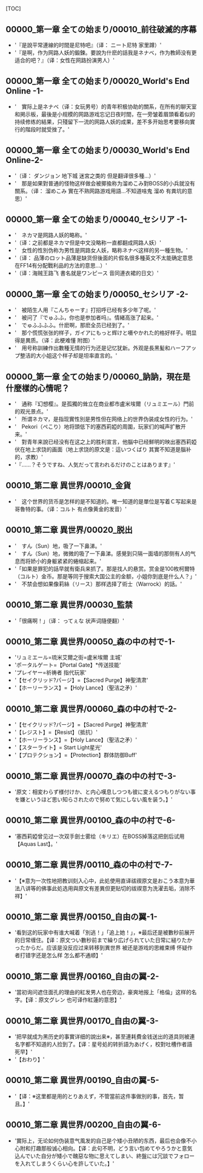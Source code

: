 # 

[TOC]

## 00000_第一章 全ての始まり/00010_前往破滅的序幕

- '『是說平常連線的时間是尼特吧』（译： ニート尼特 家里蹲）'
- '『是啊，作为网路人妖的鍛鍊。要說为什麽的話我是ネナベ，作为教師没有更适合的吧？』（译：女性在网路扮演男人）'


## 00000_第一章 全ての始まり/00020_World's End Online -1-

- '　實际上是ネナベ（译：女玩男号）的青年积极协助的關系，在所有的聊天室和掲示板，最後是小规模的网路游戏忘记日夜时間，在一旁皱着眉頭看着似的持续修练的結果，只殘留下一流的网路人妖的成果，差不多开始思考要移向實行的階段时就受挫了。'


## 00000_第一章 全ての始まり/00030_World's End Online-2-

- '（译： ダンジョン 地下城 迷宮之类的 但是翻译很多種…）'
- '　那是如果對普通的怪物这样做会被揶揄称为溜めこみ對BOSS的小兵就没有關系。（译： 溜めこみ 實在不熟网路游戏用語…不知道啥鬼 溜め 有粪坑的意思）'


## 00000_第一章 全ての始まり/00040_セシリア -1-

- '　ネカマ是网路人妖的略称。'
- '（译：之前都是ネカマ但是中文没略称一直都翻成网路人妖）'
- '　女性的性別伪称为男性是网路女人妖，略称ネナベ这样的另一種生物。'
- '（译： 品薄のロット品薄是缺货但後面的片假名很多種英文不太能确定意思在FF14有分配戰利品的方法的意思…）'
- '（译：海贼王路飞 書名就是ワンピース 音同連衣裙的日文）'


## 00000_第一章 全ての始まり/00050_セシリア -2-

- '　被陌生人用『こんちゃーす』打招呼已经有多少年了呢。'
- '　被问了『でゅふふ，你也是参加者吗』。情緒高涨了起来。'
- '　でゅふふふふ。什麽啊，那麽全员已经到了。'
- '　那个慌慌张张的样子，ガイアにもっと辉けと嗫やかれた的格好样子。明显得是異质。（译：此梗难懂 附图）'
- '　用号称訓練作出數種无情的行为还是记忆犹新。外观是長黑髪和ハーフアップ整洁的大小姐这个样子却是坦率直言的。'


## 00000_第一章 全ての始まり/00060_訥訥，現在是什麼樣的心情呢？

- '　通称『幻想樱』。是孤獨的耸立在商业都市盧米埃爾（リュミエール）門前的观光景点。'
- '　所谓ネカマ，是指现實性別是男性但在网络上的世界伪装成女性的行为。'
- '　Pekori（ぺこり）地将頭低下的塞西莉婭的周圍，玩家们的喊声扩散开来。'
- '　對青年来說已经没有在这之上的胜利宣言，他腦中已经鮮明的映出塞西莉婭伏在地上求饶的画面（地上求饶的原文是：這いつくばり 其實不知道是腦补的，求教）'
- '『……？そうですね、人気だって言われるだけのことはあります』'


## 00010_第二章 異世界/00010_金貨

- '　这个世界的货币是怎样的是不知道的。唯一知道的是單位是写着Ｃ写起来是哥魯特的事。（译：コルト 有点像黄金的发音）'


## 00010_第二章 異世界/00020_脱出

- '　すん（Sun）地，吸了一下鼻涕。'
- '　すん（Sun）地，微微的吸了一下鼻涕。感覺到只隔一面墙的那侧有人的气息而将娇小的身躯紧紧的蜷缩起来。'
- '「如果是罪犯的話早就有衛兵来抓了。那是找人的悬赏。赏金是100枚柯爾特（コルト）金币。那是等同于搜索大国公主的金额，小姐你到底是什么人？」'
- '　不禁会想如果像莉絲（リース）那样选择了術士（Warrock）的話。'


## 00010_第二章 異世界/00030_監禁

- '「很痛啊！」（译： ってぇな 状声词隨便翻）'


## 00010_第二章 異世界/00050_森の中の村で-1-

- 'リュミエール=琉米艾爾之街=盧米埃爾 主城'
- 'ポータルゲート=【Portal Gate】*传送技能'
- 'プレイヤー=祈祷者 指代玩家'
- '【セイクリッド?パージ】=【Sacred Purge】神聖清肃'
- '【ホーリーランス】=【Holy Lance】（聖洁之矛）'


## 00010_第二章 異世界/00060_森の中の村で-2-

- '【セイクリッド?パージ】=【Sacred Purge】神聖清肃'
- '【レジスト】=【Resist】（抵抗）'
- '【ホーリーランス】=【Holy Lance】（聖洁之矛）'
- '【スターライト】= Start Light星光'
- '【プロテクション】=【Protection】群体防御Buff'


## 00010_第二章 異世界/00070_森の中の村で-3-

- '原文：相変わらず様付けか、と内心嘆息しつつも彼に変えるつもりがない事を嫌というほど思い知らされたので努めて気にしない風を装う。】'


## 00010_第二章 異世界/00100_森の中の村で-6-

- '塞西莉婭曾见过一次双手劍士雾绘（キリエ）在BOSS掉落这把劍后试用【Aquas Last】。'


## 00010_第二章 異世界/00110_森の中の村で-7-

- '【※意为一次性地把教训刻入心中，此処使用直译祓禊原文是おこう本意为華法八讲等的佛事此処选用與原文有差異但更贴切的祓禊意为洗濯去垢，消除不祥】'


## 00010_第二章 異世界/00150_自由の翼-1-

- '看到这的玩家中有谁大喊着「別逃！」「追上她！」，※最后还是被數秒前展开的日常缠住。【译：原文つい數秒前まで繰り広げられていた日常に縋りたかったからだ。应该是没反应过来转移到異世界 被还是游戏的思維束缚 怀疑作者打错字还是怎么样 怎么都不通顺】'


## 00010_第二章 異世界/00160_自由の翼-2-

- '當初询问遮住面孔的理由的紅发男人也在旁边，豪爽地报上「格倫」这样的名字。【译：原文グレン 也可译作紅蓮的意思】'


## 00010_第二章 異世界/00170_自由の翼-3-

- '把早就成为黑历史的事實详细的說出来※，甚至連耗費金钱送出的道具则被連名字都不知道的人捡到了。【译：星号処的转折語为あげく，校對吐槽作者語死早】'
- '【おわり】'


## 00010_第二章 異世界/00190_自由の翼-5-

- '【译：※这里都是用的とりあえず，不管當前这件事做別的事，首先，暂且。】'


## 00010_第二章 異世界/00200_自由の翼-6-

- '實际上，无论如何伪装意气風发的自己是个矮小丑陋的东西，最后也会像不小心附和打趣那般诚心相向。【译：此句不明，どう言い包めてやろうかと意気込んでいた自分が矮小で醜惡な物に思えてしまい、終盤には冗談でフォローを入れてしまうくらい心を許していた。】'

